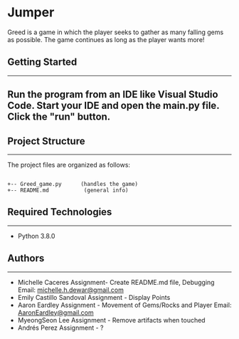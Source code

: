 # Jumper
Greed is a game in which the player seeks to gather as many falling gems as possible. The game continues as long as the player wants more! 

## Getting Started

---

## Run the program from an IDE like Visual Studio Code. Start your IDE and open the main.py file. Click the "run" button.

## Project Structure

---

The project files are organized as follows:

```

+-- Greed_game.py      (handles the game)
+-- README.md           (general info)
```

## Required Technologies

---

- Python 3.8.0

## Authors

---

- Michelle Caceres Assignment- Create README.md file, Debugging Email: michelle.h.dewar@gmail.com
- Emily Castillo Sandoval Assignment - Display Points
- Aaron Eardley Assignment - Movement of Gems/Rocks and Player Email: AaronEardley@gmail.com
- MyeongSeon Lee Assignment - Remove artifacts when touched
- Andrés Perez Assignment - ?
